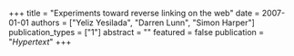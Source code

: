 +++
title = "Experiments toward reverse linking on the web"
date = 2007-01-01
authors = ["Yeliz Yesilada", "Darren Lunn", "Simon Harper"]
publication_types = ["1"]
abstract = ""
featured = false
publication = "*Hypertext*"
+++

